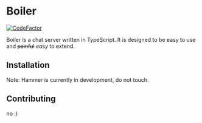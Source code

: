 # Boiler

[![CodeFactor](https://www.codefactor.io/repository/github/hammer-institute/boiler/badge)](https://www.codefactor.io/repository/github/Chrono-byte/boiler)

Boiler is a chat server written in TypeScript. It is designed to be easy to use and ~~painful~~ *easy* to extend.

## Installation

Note: Hammer is currently in development, do not touch.

## Contributing

no ;)
